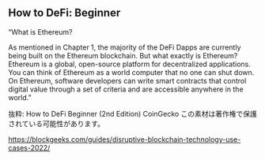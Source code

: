 ## How to DeFi: Beginner
“What is Ethereum?

  As mentioned in Chapter 1, the majority of the DeFi Dapps are currently being built on the Ethereum blockchain. But what exactly is Ethereum? Ethereum is a global, open-source platform for decentralized applications. You can think of Ethereum as a world computer that no one can shut down. On Ethereum, software developers can write smart contracts that control digital value through a set of criteria and are accessible anywhere in the world.”

抜粋:
How to DeFi Beginner (2nd Edition)
CoinGecko
この素材は著作権で保護されている可能性があります。

https://blockgeeks.com/guides/disruptive-blockchain-technology-use-cases-2022/
